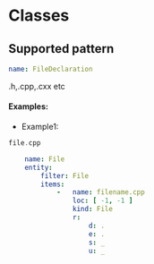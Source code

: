 # Classes

## Supported pattern
```yaml
name: FileDeclaration
```
.h,.cpp,.cxx etc

#### Examples: 

- Example1:
```cpp
file.cpp
```
```yaml
    name: File
    entity:
        filter: File
        items:
            -   name: filename.cpp
                loc: [ -1, -1 ]
                kind: File
                r:
                    d: .
                    e: .
                    s: _
                    u: _
```